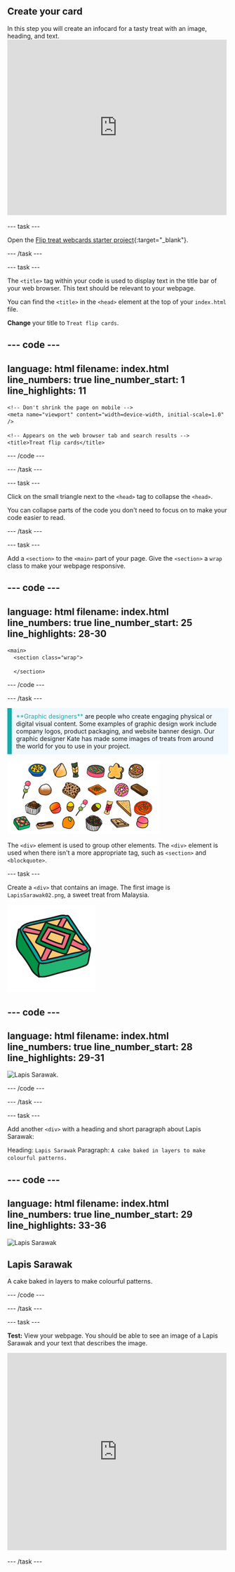 ## Create your card

<div style="display: flex; flex-wrap: wrap">
<div style="flex-basis: 200px; flex-grow: 1; margin-right: 15px;">
In this step you will create an infocard for a tasty treat with an image, heading, and text.
</div>
<div>
<iframe src="https://editor.raspberrypi.org/en/embed/viewer/flip-treat-webcards-step_2" width="500" height="400" frameborder="0" marginwidth="0" marginheight="0" allowfullscreen> </iframe>
</div>
</div>

--- task ---

Open the [Flip treat webcards starter project](https://staging-editor.raspberrypi.org/en/projects/flip-treat-webcards-starter){:target="_blank"}.

--- /task ---

--- task ---

The `<title>` tag within your code is used to display text in the title bar of your web browser. This text should be relevant to your webpage. 
  
You can find the `<title>` in the `<head>` element at the top of your `index.html` file. 

**Change** your title to `Treat flip cards`.

--- code ---
---
language: html
filename: index.html
line_numbers: true
line_number_start: 1
line_highlights: 11
---
<!DOCTYPE html>
<html lang="en">
  <!-- This part is for extra information the browser needs to load the page correctly-->
  <head>
    <meta charset="utf-8" />

    <!-- Don't shrink the page on mobile -->
    <meta name="viewport" content="width=device-width, initial-scale=1.0" />

    <!-- Appears on the web browser tab and search results -->
    <title>Treat flip cards</title>

--- /code ---

--- /task ---

--- task ---

Click on the small triangle next to the `<head>` tag to collapse the `<head>`. 

You can collapse parts of the code you don't need to focus on to make your code easier to read.

--- /task ---
    
--- task ---

Add a `<section>` to the `<main>` part of your page. Give the `<section>` a `wrap` class to make your webpage responsive.

--- code ---
---
language: html
filename: index.html
line_numbers: true
line_number_start: 25
line_highlights: 28-30
---
<body>

    <main>
      <section class="wrap">
        
      </section>

--- /code ---

--- /task ---

<p style="border-left: solid; border-width:10px; border-color: #0faeb0; background-color: aliceblue; padding: 10px;">
<span style="color: #0faeb0">**Graphic designers**</span> are people who create engaging physical or digital visual content. Some examples of graphic design work include company logos, product packaging, and website banner design. Our graphic designer Kate has made some images of treats from around the world for you to use in your project. 

![A collage of treats to use in the project.](images/treats.png)
</p>

The `<div>` element is used to group other elements. The `<div>` element is used when there isn't a more appropriate tag, such as `<section>` and `<blockquote>`.

--- task ---

Create a `<div>` that contains an image. The first image is `LapisSarawak02.png`, a sweet treat from Malaysia.

![A cartoon-style graphic of Lapis Sarawak, a colourful, geometric cake.](images/LapisSarawak02.png)

--- code ---
---
language: html
filename: index.html
line_numbers: true
line_number_start: 28
line_highlights: 29-31
---

<section class="wrap">
  <div>
    <img src="LapisSarawak02.png" alt="Lapis Sarawak." />
  </div>
</section>

--- /code ---

--- /task ---

--- task ---

Add another `<div>` with a heading and short paragraph about Lapis Sarawak:

Heading: `Lapis Sarawak` 
Paragraph: `A cake baked in layers to make colourful patterns.`

--- code ---
---
language: html
filename: index.html
line_numbers: true
line_number_start: 29
line_highlights: 33-36
---
         
<section class="wrap">
        <div>
          <img src="LapisSarawak02.png" alt="Lapis Sarawak" />
        </div>
        <div>
          <h2>Lapis Sarawak</h2>
          <p>A cake baked in layers to make colourful patterns.</p>
        </div>
</section>
        
--- /code ---

--- /task ---

--- task ---

**Test:** View your webpage. You should be able to see an image of a Lapis Sarawak and your text that describes the image.

<div>
<iframe src="https://editor.raspberrypi.org/en/embed/viewer/flip-treat-webcards-step_2" width="500" height="450" frameborder="0" marginwidth="0" marginheight="0" allowfullscreen> </iframe>

</div>

--- /task ---
